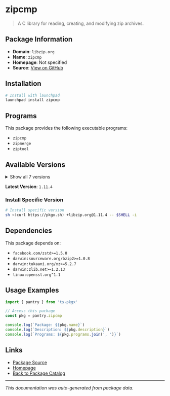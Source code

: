 # zipcmp

> A C library for reading, creating, and modifying zip archives.

## Package Information

- **Domain**: `libzip.org`
- **Name**: `zipcmp`
- **Homepage**: Not specified
- **Source**: [View on GitHub](https://github.com/pkgxdev/pantry/tree/main/projects/libzip.org/package.yml)

## Installation

```bash
# Install with launchpad
launchpad install zipcmp
```

## Programs

This package provides the following executable programs:

- `zipcmp`
- `zipmerge`
- `ziptool`

## Available Versions

<details>
<summary>Show all 7 versions</summary>

- `1.11.4`, `1.11.3`, `1.11.2`, `1.11.1`, `1.10.1`
- `1.10.0`, `1.9.2`

</details>

**Latest Version**: `1.11.4`

### Install Specific Version

```bash
# Install specific version
sh <(curl https://pkgx.sh) +libzip.org@1.11.4 -- $SHELL -i
```

## Dependencies

This package depends on:

- `facebook.com/zstd>=1.5.0`
- `darwin:sourceware.org/bzip2>=1.0.8`
- `darwin:tukaani.org/xz>=5.2.7`
- `darwin:zlib.net>=1.2.13`
- `linux:openssl.org^1.1`

## Usage Examples

```typescript
import { pantry } from 'ts-pkgx'

// Access this package
const pkg = pantry.zipcmp

console.log(`Package: ${pkg.name}`)
console.log(`Description: ${pkg.description}`)
console.log(`Programs: ${pkg.programs.join(', ')}`)
```

## Links

- [Package Source](https://github.com/pkgxdev/pantry/tree/main/projects/libzip.org/package.yml)
- [Homepage](#)
- [Back to Package Catalog](../package-catalog.md)

---

*This documentation was auto-generated from package data.*
